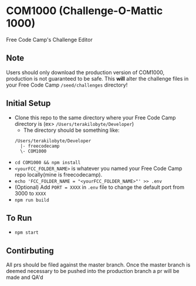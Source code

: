 # COM1000 (Challenge-O-Mattic 1000)
Free Code Camp's Challenge Editor

## Note
Users should only download the production version of COM1000, production is not guaranteed to be safe.
This **will** alter the challenge files in your Free Code Camp `/seed/challenges` directory!


## Initial Setup
* Clone this repo to the same directory where your Free Code Camp directory is (ex> `/Users/terakilobyte/Developer`)
  * The directory should be something like:
  ```
  /Users/terakilobyte/Developer
    |- freecodecamp
    \- COM1000
  ```
* `cd COM1000 && npm install`
* `<yourFCC_FOLDER_NAME>` is whatever you named your Free Code Camp repo locally(mine is freecodecamp).
* `echo 'FCC_FOLDER_NAME = "<yourFCC_FOLDER_NAME>"' >> .env`
* (Optional) Add `PORT = XXXX` in `.env` file to change the default port from 3000 to `XXXX` 
* `npm run build`

## To Run
* `npm start`

## Contirbuting
 All prs should be filed against the master branch.
 Once the master branch is deemed necessary to be pushed into the production branch a pr will be made and QA'd
